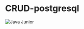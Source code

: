 # CRUD-postgresql 
![Java Junior](https://user-images.githubusercontent.com/106025458/198098096-64bb3a49-bfb3-4759-8ae8-10bf3c614189.gif)
